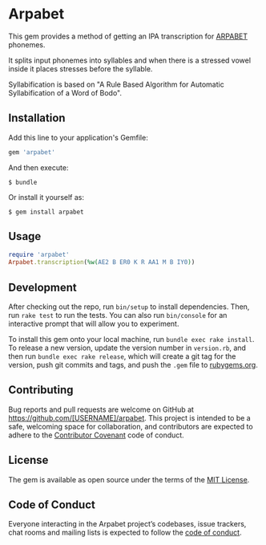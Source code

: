 # Arpabet

This gem provides a method of getting an IPA transcription for [ARPABET](https://en.wikipedia.org/wiki/ARPABET) phonemes.

It splits input phonemes into syllables and when there is a stressed vowel inside it places stresses before the syllable.

Syllabification is based on "A Rule Based Algorithm for Automatic Syllabification of a Word of Bodo".

## Installation

Add this line to your application's Gemfile:

```ruby
gem 'arpabet'
```

And then execute:

    $ bundle

Or install it yourself as:

    $ gem install arpabet

## Usage

```ruby
require 'arpabet'
Arpabet.transcription(%w(AE2 B ER0 K R AA1 M B IY0))
```

## Development

After checking out the repo, run `bin/setup` to install dependencies. Then, run `rake test` to run the tests. You can also run `bin/console` for an interactive prompt that will allow you to experiment.

To install this gem onto your local machine, run `bundle exec rake install`. To release a new version, update the version number in `version.rb`, and then run `bundle exec rake release`, which will create a git tag for the version, push git commits and tags, and push the `.gem` file to [rubygems.org](https://rubygems.org).

## Contributing

Bug reports and pull requests are welcome on GitHub at <https://github.com/[USERNAME]/arpabet>. This project is intended to be a safe, welcoming space for collaboration, and contributors are expected to adhere to the [Contributor Covenant](http://contributor-covenant.org) code of conduct.

## License

The gem is available as open source under the terms of the [MIT License](https://opensource.org/licenses/MIT).

## Code of Conduct

Everyone interacting in the Arpabet project’s codebases, issue trackers, chat rooms and mailing lists is expected to follow the [code of conduct](https://github.com/[USERNAME]/arpabet/blob/master/CODE_OF_CONDUCT.md).
